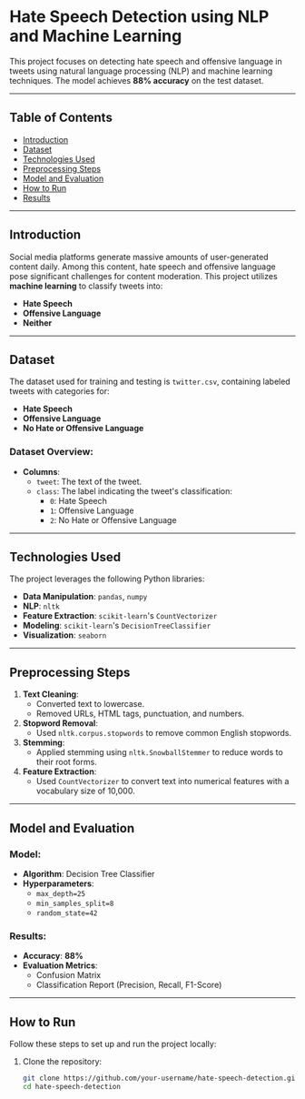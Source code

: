 # Hate Speech Detection using NLP and Machine Learning

This project focuses on detecting hate speech and offensive language in tweets using natural language processing (NLP) and machine learning techniques. The model achieves **88% accuracy** on the test dataset.

---

## Table of Contents
- [Introduction](#introduction)
- [Dataset](#dataset)
- [Technologies Used](#technologies-used)
- [Preprocessing Steps](#preprocessing-steps)
- [Model and Evaluation](#model-and-evaluation)
- [How to Run](#how-to-run)
- [Results](#results)

---

## Introduction
Social media platforms generate massive amounts of user-generated content daily. Among this content, hate speech and offensive language pose significant challenges for content moderation. This project utilizes **machine learning** to classify tweets into:
- **Hate Speech**
- **Offensive Language**
- **Neither**

---

## Dataset
The dataset used for training and testing is `twitter.csv`, containing labeled tweets with categories for:
- **Hate Speech**
- **Offensive Language**
- **No Hate or Offensive Language**

### Dataset Overview:
- **Columns**:
  - `tweet`: The text of the tweet.
  - `class`: The label indicating the tweet's classification:
    - `0`: Hate Speech
    - `1`: Offensive Language
    - `2`: No Hate or Offensive Language

---

## Technologies Used
The project leverages the following Python libraries:
- **Data Manipulation**: `pandas`, `numpy`
- **NLP**: `nltk`
- **Feature Extraction**: `scikit-learn`'s `CountVectorizer`
- **Modeling**: `scikit-learn`'s `DecisionTreeClassifier`
- **Visualization**: `seaborn`

---

## Preprocessing Steps
1. **Text Cleaning**:
   - Converted text to lowercase.
   - Removed URLs, HTML tags, punctuation, and numbers.
2. **Stopword Removal**:
   - Used `nltk.corpus.stopwords` to remove common English stopwords.
3. **Stemming**:
   - Applied stemming using `nltk.SnowballStemmer` to reduce words to their root forms.
4. **Feature Extraction**:
   - Used `CountVectorizer` to convert text into numerical features with a vocabulary size of 10,000.

---

## Model and Evaluation
### Model:
- **Algorithm**: Decision Tree Classifier
- **Hyperparameters**:
  - `max_depth=25`
  - `min_samples_split=8`
  - `random_state=42`

### Results:
- **Accuracy**: **88%**
- **Evaluation Metrics**:
  - Confusion Matrix
  - Classification Report (Precision, Recall, F1-Score)

---

## How to Run
Follow these steps to set up and run the project locally:

1. Clone the repository:
   ```bash
   git clone https://github.com/your-username/hate-speech-detection.git
   cd hate-speech-detection
